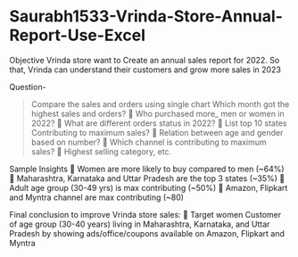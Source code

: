# Saurabh1533-Vrinda-Store-Annual-Report-Use-Excel

Objective
Vrinda store want to Create an annual sales report for 2022. So that, Vrinda can understand their customers and grow more sales in 2023


Question-
>	Compare the sales and orders using single chart
>	Which month got the highest sales and orders?
	Who purchased more_ men or women in 2022?
	What are different orders status in 2022?
	List top 10 states Contributing to maximum sales?
	Relation between age and gender based on number?
	Which channel is contributing to maximum sales?
	Highest selling category, etc.

Sample Insights
	Women are more likely to buy compared to men (~64%)
	Maharashtra, Karnataka and Uttar Pradesh are the top 3 states (~35%)
	Adult age group (30-49 yrs) is max contributing (~50%)
	Amazon, Flipkart and Myntra channel are max contributing (~80)

Final conclusion to improve Vrinda store sales:
	Target women Customer of age group (30-40 years) living in Maharashtra, Karnataka, and Uttar Pradesh by showing ads/office/coupons available on Amazon, Flipkart and Myntra


